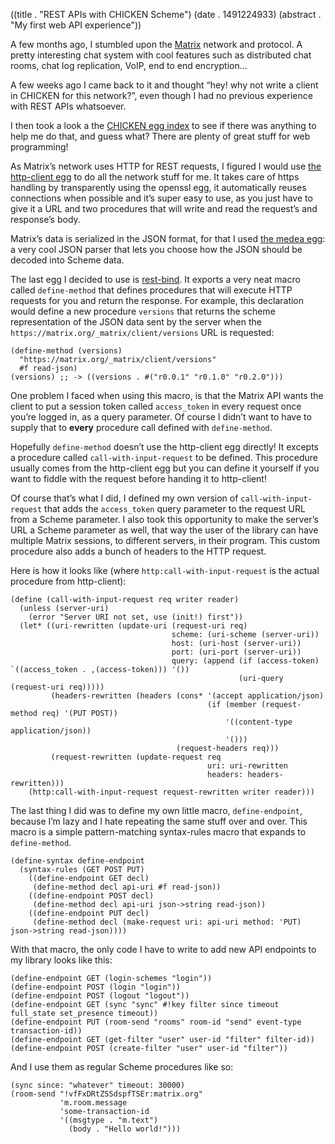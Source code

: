 ((title . "REST APIs with CHICKEN Scheme")
 (date . 1491224933)
 (abstract . "My first web API experience"))

A few months ago, I stumbled upon the [Matrix][matrix] network and protocol.
A pretty interesting chat system with cool features such as distributed chat rooms, chat log replication, VoIP, end to end encryption…

A few weeks ago I came back to it and thought “hey! why not write a client in CHICKEN for this network?”, even though I had no previous experience with REST APIs whatsoever.

I then took a look a the [CHICKEN egg index][eggindex] to see if there was anything to help me do that, and guess what? There are plenty of great stuff for web programming!

As Matrix’s network uses HTTP for REST requests, I figured I would use [the http-client egg][http-client] to do all the network stuff for me. It takes care of https handling by transparently using the openssl egg, it automatically reuses connections when possible and it’s super easy to use, as you just have to give it a URL and two procedures that will write and read the request’s and response’s body.

Matrix’s data is serialized in the JSON format, for that I used [the medea egg][medea]: a very cool JSON parser that lets you choose how the JSON should be decoded into Scheme data.

The last egg I decided to use is [rest-bind][rest-bind]. It exports a very neat macro called `define-method` that defines procedures that will execute HTTP requests for you and return the response. For example, this declaration would define a new procedure `versions` that returns the scheme representation of the JSON data sent by the server when the `https://matrix.org/_matrix/client/versions` URL is requested:

    (define-method (versions)
      "https://matrix.org/_matrix/client/versions"
      #f read-json)
    (versions) ;; -> ((versions . #("r0.0.1" "r0.1.0" "r0.2.0")))

One problem I faced when using this macro, is that the Matrix API wants the client to put a session token called `access_token` in every request once you’re logged in, as a query parameter. Of course I didn’t want to have to supply that to **every** procedure call defined with `define-method`.

Hopefully `define-method` doesn’t use the http-client egg directly! It excepts a procedure called `call-with-input-request` to be defined. This procedure usually comes from the http-client egg but you can define it yourself if you want to fiddle with the request before handing it to http-client!

Of course that’s what I did, I defined my own version of `call-with-input-request` that adds the `access_token` query parameter to the request URL from a Scheme parameter. I also took this opportunity to make the server’s URL a Scheme parameter as well, that way the user of the library can have multiple Matrix sessions, to different servers, in their program. This custom procedure also adds a bunch of headers to the HTTP request.

Here is how it looks like (where `http:call-with-input-request` is the actual procedure from http-client):

    (define (call-with-input-request req writer reader)
      (unless (server-uri)
        (error "Server URI not set, use (init!) first"))
      (let* ((uri-rewritten (update-uri (request-uri req)
                                        scheme: (uri-scheme (server-uri))
                                        host: (uri-host (server-uri))
                                        port: (uri-port (server-uri))
                                        query: (append (if (access-token) `((access_token . ,(access-token))) '())
                                                       (uri-query (request-uri req)))))
             (headers-rewritten (headers (cons* '(accept application/json)
                                                (if (member (request-method req) '(PUT POST))
                                                    '((content-type application/json))
                                                    '()))
                                         (request-headers req)))
             (request-rewritten (update-request req
                                                uri: uri-rewritten
                                                headers: headers-rewritten)))
        (http:call-with-input-request request-rewritten writer reader)))

The last thing I did was to define my own little macro, `define-endpoint`, because I’m lazy and I hate repeating the same stuff over and over. This macro is a simple pattern-matching syntax-rules macro that expands to `define-method`.

    (define-syntax define-endpoint
      (syntax-rules (GET POST PUT)
        ((define-endpoint GET decl)
         (define-method decl api-uri #f read-json))
        ((define-endpoint POST decl)
         (define-method decl api-uri json->string read-json))
        ((define-endpoint PUT decl)
         (define-method decl (make-request uri: api-uri method: 'PUT) json->string read-json))))

With that macro, the only code I have to write to add new API endpoints to my library looks like this:

    (define-endpoint GET (login-schemes "login"))
    (define-endpoint POST (login "login"))
    (define-endpoint POST (logout "logout"))
    (define-endpoint GET (sync "sync" #!key filter since timeout full_state set_presence timeout))
    (define-endpoint PUT (room-send "rooms" room-id "send" event-type transaction-id))
    (define-endpoint GET (get-filter "user" user-id "filter" filter-id))
    (define-endpoint POST (create-filter "user" user-id "filter"))

And I use them as regular Scheme procedures like so:

    (sync since: "whatever" timeout: 30000)
    (room-send "!vfFxDRtZSSdspfTSEr:matrix.org"
               'm.room.message
               'some-transaction-id
               '((msgtype . "m.text")
                 (body . "Hello world!")))

[matrix]: https://matrix.org
[eggindex]: https://wiki.call-cc.org/chicken-projects/egg-index-4.html
[http-client]: https://wiki.call-cc.org/egg/http-client
[medea]: https://wiki.call-cc.org/egg/medea
[rest-bind]: https://wiki.call-cc.org/egg/rest-bind
